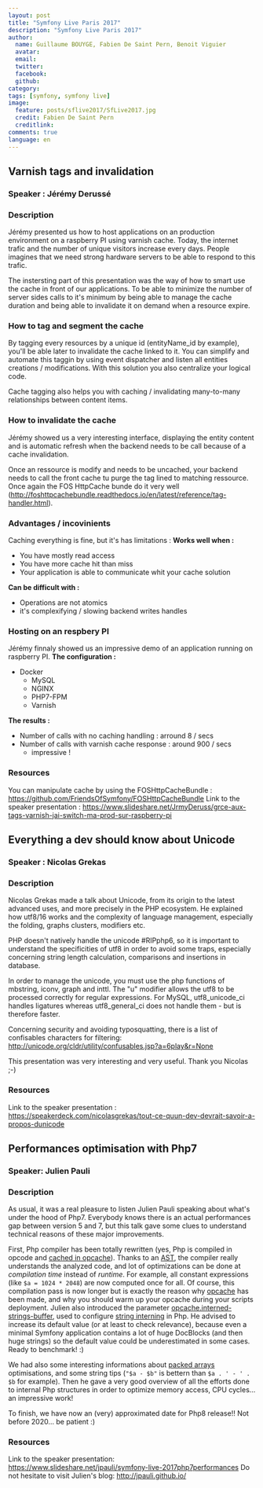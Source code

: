 ```yaml
---
layout: post
title: "Symfony Live Paris 2017"
description: "Symfony Live Paris 2017"
author:
  name: Guillaume BOUYGE, Fabien De Saint Pern, Benoit Viguier
  avatar:
  email:
  twitter:
  facebook:
  github:
category:
tags: [symfony, symfony live]
image:
  feature: posts/sflive2017/SfLive2017.jpg
  credit: Fabien De Saint Pern
  creditlink:
comments: true
language: en
---
```


## Varnish tags and invalidation
### Speaker : Jérémy Derussé
### Description
Jérémy presented us how to host applications on an production environment on a raspberry PI using varnish cache.
Today, the internet trafic and the number of unique visitors increase every days.
People imagines that we need strong hardware servers to be able to respond to this trafic.

The instersting part of this presentation was the way of how to smart use the cache in front of our applications.
To be able to minimize the number of server sides calls to it's minimum by being able to manage the cache duration
and being able to invalidate it on demand when a resource expire.

### How to tag and segment the cache
By tagging every resources by a unique id (entityName_id by example), you'll be able later to invalidate the cache linked to it.
You can simplify and automate this taggin by using event dispatcher and listen all entities creations / modifications. With
this solution you also centralize your logical code.

Cache tagging also helps you with caching / invalidating many-to-many relationships between content items.

### How to invalidate the cache
Jérémy showed us a very interesting interface, displaying the entity content and is automatic refresh when the backend needs to be call
because of a cache invalidation.

Once an ressource is modify and needs to be uncached, your backend needs to call the front cache tu purge the tag lined to matching
ressource. Once again the FOS HttpCache bunde do it very well (http://foshttpcachebundle.readthedocs.io/en/latest/reference/tag-handler.html).

### Advantages / incovinients 
Caching everything is fine, but it's has limitations :
**Works well when :**
* You have mostly read access
* You have more cache hit than miss
* Your application is able to communicate whit your cache solution

**Can be difficult with :**
* Operations are not atomics
* it's complexifying / slowing backend writes handles 

### Hosting on an respbery PI
Jérémy finnaly showed us an impressive demo of an application running on raspberry PI.
**The configuration :** 
* Docker
    * MySQL
    * NGINX
    * PHP7-FPM
    * Varnish
    
**The results :**
* Number of calls with no caching handling : arround 8 / secs
* Number of calls with varnish cache response : around 900 / secs
    * impressive !

### Resources
You can manipulate cache by using the FOSHttpCacheBundle : https://github.com/FriendsOfSymfony/FOSHttpCacheBundle
Link to the speaker presentation : https://www.slideshare.net/JrmyDeruss/grce-aux-tags-varnish-jai-switch-ma-prod-sur-raspberry-pi

## Everything a dev should know about Unicode
### Speaker : Nicolas Grekas
### Description

Nicolas Grekas made a talk about Unicode, from its origin to the latest advanced uses, and more precisely in the PHP ecosystem. He explained how utf8/16 works and the complexity of language management, especially the folding, graphs clusters, modifiers etc.

PHP doesn't natively handle the unicode #RIPphp6, so it is important to understand the specificities of utf8 in order to avoid some traps, especially concerning string length calculation, comparisons and insertions in database.

In order to manage the unicode, you must use the php functions of mbstring, iconv, graph and inttl. The "u" modifier allows the utf8 to be processed correctly for regular expressions. For MySQL, utf8_unicode_ci handles ligatures whereas utf8_general_ci does not handle them - but is therefore faster.

Concerning security and avoiding typosquatting, there is a list of confisables characters for filtering: http://unicode.org/cldr/utility/confusables.jsp?a=6play&r=None

This presentation was very interesting and very useful. Thank you Nicolas ;-)

### Resources
Link to the speaker presentation : https://speakerdeck.com/nicolasgrekas/tout-ce-quun-dev-devrait-savoir-a-propos-dunicode

## Performances optimisation with Php7
### Speaker: Julien Pauli
### Description

As usual, it was a real pleasure to listen Julien Pauli speaking about what's under the hood of Php7.
Everybody knows there is an actual performances gap between version 5 and 7, but this talk gave some clues to understand
technical reasons of these major improvements.

First, Php compiler has been totally rewritten (yes, Php is compiled in opcode and [cached in opcache](http://php.net/manual/en/intro.opcache.php)).
Thanks to an [AST](https://en.wikipedia.org/wiki/Abstract_syntax_tree), the compiler really understands the analyzed code,
and lot of optimizations can be done at *compilation time* instead of *runtime*.
For example, all constant expressions (like `$a = 1024 * 2048`) are now computed once for all.
Of course, this compilation pass is now longer but is exactly the reason why [opcache](http://php.net/manual/en/intro.opcache.php)
has been made, and why you should warm up your opcache during your scripts deployment.
Julien also introduced the parameter [opcache.interned-strings-buffer](http://php.net/manual/en/opcache.configuration.php#ini.opcache.interned-strings-buffer),
used to configure [string interning](https://en.wikipedia.org/wiki/String_interning) in Php.
He advised to increase its default value (or at least to check relevance),
because even a minimal Symfony application contains a lot of huge DocBlocks (and then huge strings) so the default
value could be underestimated in some cases. Ready to benchmark! :)

We had also some interesting informations about [packed arrays](https://blog.blackfire.io/php-7-performance-improvements-packed-arrays.html) optimisations,
and some string tips (`"$a - $b"` is bettern than `$a . ' - ' . $b` for example).
Then he gave a very good overview of all the efforts done to internal Php structures in order to optimize memory access,
CPU cycles… an impressive work!

To finish, we have now an (very) approximated date for Php8 release!! Not before 2020… be patient :)

### Resources

Link to the speaker presentation: https://www.slideshare.net/jpauli/symfony-live-2017php7performances
Do not hesitate to visit Julien's blog: http://jpauli.github.io/ 
